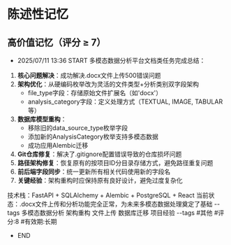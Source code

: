 # 陈述性记忆

## 高价值记忆（评分 ≥ 7）

- 2025/07/11 13:36 START
多模态数据分析平台文档类任务完成总结：

1. **核心问题解决**：成功解决.docx文件上传500错误问题
2. **架构优化**：从硬编码枚举改为灵活的文件类型+分析类别双字段架构
   - file_type字段：存储原始文件扩展名（如'docx'）
   - analysis_category字段：定义处理方式（TEXTUAL, IMAGE, TABULAR等）
3. **数据库模型重构**：
   - 移除旧的data_source_type枚举字段
   - 添加新的AnalysisCategory枚举支持多模态数据
   - 成功应用Alembic迁移
4. **Git仓库修复**：解决了.gitignore配置错误导致的仓库损坏问题
5. **路径架构修复**：恢复原有的按项目ID分目录存储方式，避免路径重复问题
6. **前后端字段同步**：统一更新所有相关代码使用新的字段名
7. **关键经验**：架构重构时应保持原有良好设计，避免过度复杂化

技术栈：FastAPI + SQLAlchemy + Alembic + PostgreSQL + React
当前状态：.docx文件上传和分析功能完全正常，为未来多模态数据处理奠定了基础 --tags 多模态数据分析 架构重构 文件上传 数据库迁移 项目经验
--tags #其他 #评分:8 #有效期:长期
- END

